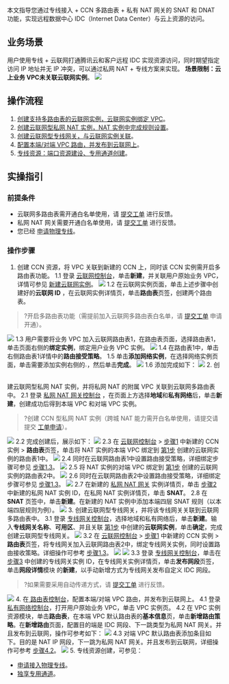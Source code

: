 本文指导您通过专线接入 + CCN 多路由表 + 私有 NAT 网关的 SNAT 和 DNAT 功能，实现远程数据中心 IDC（Internet Data Center）与云上资源的访问。

## 业务场景
用户使用专线 + 云联网打通腾讯云和客户远程 IDC 实现资源访问，同时期望指定访问 IP 地址并无 IP 冲突，可以通过私网 NAT + 专线方案来实现。
**场景限制：云上业务 VPC未关联云联网实例**。
![](https://qcloudimg.tencent-cloud.cn/raw/d656aae3f47cfe86baea39f22f43ff10.png)

## 操作流程
1. [创建支持多路由表的云联网实例，云联网实例绑定 VPC](#step1)。
2. [创建云联网型私网 NAT 实例，NAT 实例中完成规则设置](#step2)。
3. [创建云联网型专线网关，与云联网实例关联](#step3)。
4. [配置本端/对端 VPC 路由，并发布到云联网上](#step4)。
5. [专线资源：端口资源建设、专用通道创建](#step5)。

## 实操指引
### 前提条件
- 云联网多路由表需开通白名单使用，请 [提交工单](https://console.cloud.tencent.com/workorder/category) 进行反馈。
- 私网 NAT 网关需要开通白名单使用，请 [提交工单](https://console.cloud.tencent.com/workorder/category) 进行反馈。
- 您已经 [申请物理专线](https://cloud.tencent.com/document/product/216/48586)。

### 操作步骤
1. [](id:step1)创建 CCN 资源，将 VPC 关联到新建的 CCN 上，同时该 CCN 实例需开启多路由表功能。
1.1 登录 [云联网控制台](https://console.cloud.tencent.com/vpc/ccn)，单击**新建**，并关联用户原始业务 VPC，详情可参见 [新建云联网实例](https://cloud.tencent.com/document/product/877/18752)。
![](https://qcloudimg.tencent-cloud.cn/raw/954245107aa863a6cd5911d476ecb9df.png)
1.2 在云联网实例页面，单击上述步骤中创建好的**云联网 ID** ，在云联网实例详情页，单击**路由表**页签，创建两个路由表。
>?开启多路由表功能（需提前加入云联网多路由表白名单，请 [提交工单](https://console.cloud.tencent.com/workorder/category) 申请开通）。
>
![](https://qcloudimg.tencent-cloud.cn/raw/f594f54fa368c95dd78c106377794963.png)
1.3 [](id:step1-3)用户需要将业务 VPC 加入云联网路由表1，在路由表页面，选择路由表1，单击页面右侧的**绑定实例**，绑定用户业务 VPC 实例。
![](https://qcloudimg.tencent-cloud.cn/raw/af244de76c9b04b961701cb835df3654.png)
1.4 在路由表1中，单击右侧路由表1详情中的**路由接受策略**。
1.5 单击**添加网络实例**，在选择网络实例页面，单击需要添加实例右侧的<img src="https://qcloudimg.tencent-cloud.cn/raw/07bff2616f12f826f2ad00c129d1706b.png" width=1%>，然后单击**完成**。
![](https://qcloudimg.tencent-cloud.cn/raw/5c45f22c6c682c91bea44fc4d4c417bf.png)
1.6 添加完成如下：
 ![](https://qcloudimg.tencent-cloud.cn/raw/24c657239e40bcb62a7bb8140574f609.png)
2. [](id:step2)创建云联网型私网 NAT 实例，并将私网 NAT 的附属 VPC 关联到云联网多路由表中。
2.1 登录 [私网 NAT 网关控制台](https://console.cloud.tencent.com/vpc/intranat?rid=1) ，在页面上方选择**地域**和**私有网络**后，单击**新建**，创建成功后得到本端 VPC 和对端 VPC 实例。
>?创建 CCN 型私网 NAT 实例（跨城 NAT 能力需开白名单使用，请提交请提交 [工单申请](https://console.cloud.tencent.com/workorder/category)）。
>
![](https://qcloudimg.tencent-cloud.cn/raw/005d0aae3c0a2b8705da78592d9cc756.png)
2.2 完成创建后，展示如下：
![](https://qcloudimg.tencent-cloud.cn/raw/e0d7e0ed36b0bd98bd851e365ced2b10.png)
2.3 在 [云联网控制台](https://console.cloud.tencent.com/vpc/ccn) > [步骤1](#step1) 中新建的 CCN 实例 > **路由表**页签，单击将 NAT 实例的本端 VPC 绑定到 [第1步](#step1) 创建的云联网实例的路由表1中。
![](https://qcloudimg.tencent-cloud.cn/raw/f11b4450fca8d4688c158a328135ba94.png)
2.4 同时在云联网路由表1中设置路由接受策略，详细绑定步骤可参见 [步骤1.3](#step1-3)。
![](https://qcloudimg.tencent-cloud.cn/raw/f28d7d75d397ef90cc517a2f7bd4c354.png)
2.5 将 NAT 实例的对端 VPC 绑定到 [第1步](#step1) 创建的云联网实例的路由表2中。
![](https://qcloudimg.tencent-cloud.cn/raw/aee5e86c5aaa7411790b8dd9fae6b927.png)
2.6 同时在云联网路由表2中设置路由接受策略，详细绑定步骤可参见 [步骤1.3](#step1-3)。
![](https://qcloudimg.tencent-cloud.cn/raw/1170a7cacb9f43f47ee34b538e22627e.png)
2.7 在新建的 [私网 NAT 网关](https://console.cloud.tencent.com/vpc/intranat?rid=1) 实例详情页，单击 [步骤2](#step2) 中新建的私网 NAT 实例 ID，在私网 NAT 实例详情页，单击 **SNAT**。
2.8 在 **SNAT** 页签中，单击**新建**。在新建的 NAT 实例中添加本端四层 SNAT 规则（以本端四层规则为例）。
![](https://qcloudimg.tencent-cloud.cn/raw/b3ce400e5273d32b48c9f598964f3295.png)
3. [](id:step3)创建云联网型专线网关，并将该专线网关关联到云联网多路由表中。
3.1 登录 [专线网关控制台](https://console.cloud.tencent.com/vpc/dcgw?rid=1)，选择地域和私有网络后，单击**新建**。输入**专线网关名称**、**可用区**、并且关联 [第1步](#step1) 中创建的**云联网实例**，单击**确定**，完成创建云联网型专线网关。
![](https://qcloudimg.tencent-cloud.cn/raw/0e20170dd59d8f1e763cfab694542223.png)
3.2 在 [云联网控制台](https://console.cloud.tencent.com/vpc/ccn) > [步骤1](#step1) 中新建的 CCN 实例 > **路由表**页签，将专线网关加入云联网路由表2中，绑定专线网关实例，同时设置路由接收策略。详细操作可参考 [步骤1.3](#step1-3)。
![](https://qcloudimg.tencent-cloud.cn/raw/946231dc48e099aef0874f41b5d7ae26.png)
![](https://qcloudimg.tencent-cloud.cn/raw/818373feb4f2cff80c84547941b34198.png)
3.3 登录 [专线网关控制台](https://console.cloud.tencent.com/vpc/dcgw?rid=1)，单击在 [步骤3](#step3) 中创建的专线网关实例 ID，在专线网关实例详情页，单击**发布网段**页签，单击**网段详情**模块 的**新建**，以手动新增方式为专线网关发布自定义 IDC 网段。
>?如果需要采用自动传递方式，请 [提交工单](https://console.cloud.tencent.com/workorder/category) 进行反馈。
>
![](https://qcloudimg.tencent-cloud.cn/raw/c7c8ec096a180c85354d1bcee4206f42.png)
4. [](id:step4)在[ 路由表控制台](https://console.cloud.tencent.com/vpc/route?rid=1)，配置本端/对端 VPC 路由，并发布到云联网上。
4.1 登录 [私有网络控制台](https://console.cloud.tencent.com/vpc/vpc?rid=1)，打开用户原始业务 VPC，单击 VPC 实例页。
4.2 [](id:step4-2)在 VPC 实例资源模块，单击**路由表**，在本端 VPC 默认路由表的**基本信息**页，单击**新增路由策略**。在**新增路由**页面，配置目的端是 IDC 网段、下一跳类型为私网 NAT 网关。并且发布到云联网，操作可参考如下：
![](https://qcloudimg.tencent-cloud.cn/raw/abe3b31eae900b8034beb103b9091b4b.png)
4.3 对端 VPC 默认路由表添加条目如下。目的是 NAT IP 网段，下一跳为私网 NAT 网关。并且发布到云联网，详细操作可参考 [步骤4.2](#step4-2)。
![](https://qcloudimg.tencent-cloud.cn/raw/0d3576689af1453d360f5cac542c1c07.png)
5. [](id:step5)专线资源创建，可参见：
 - [申请接入物理专线](https://cloud.tencent.com/document/product/216/48586)。
 - [独享专用通道](https://cloud.tencent.com/document/product/216/74769)。
